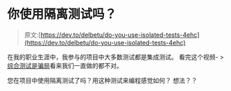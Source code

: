 # 你使用隔离测试吗？

> 原文:[https://dev.to/delbetu/do-you-use-isolated-tests-4ehc](https://dev.to/delbetu/do-you-use-isolated-tests-4ehc)

在我的职业生涯中，我参与的项目中大多数测试都是集成测试。
看完这个视频- > [综合测试是骗局](https://vimeo.com/80533536)看来我们一直做的都不对。

您在项目中使用隔离测试了吗？用这种测试来编程感觉如何？
想法？？